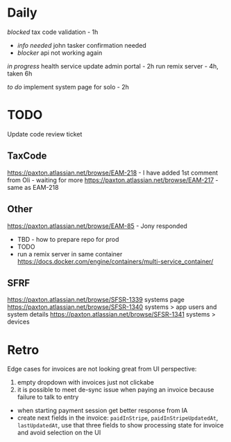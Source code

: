 # Daily
*blocked* tax code validation - 1h
  - *info needed* john tasker confirmation needed
  - *blocker* api not working again

*in progress* health service
    update admin portal - 2h
    run remix server - 4h, taken 6h

*to do* implement system page for solo - 2h

# TODO
Update code review ticket

## TaxCode
https://paxton.atlassian.net/browse/EAM-218 - I have added 1st comment from Oli - waiting for more
https://paxton.atlassian.net/browse/EAM-217 - same as EAM-218

## Other
https://paxton.atlassian.net/browse/EAM-85 - Jony responded
 - TBD - how to prepare repo for prod
 - TODO 
  - run a remix server in same container https://docs.docker.com/engine/containers/multi-service_container/

## SFRF
https://paxton.atlassian.net/browse/SFSR-1339 systems page
https://paxton.atlassian.net/browse/SFSR-1340 systems > app users and system details
https://paxton.atlassian.net/browse/SFSR-1341 systems > devices

# Retro
Edge cases for invoices are not looking great from UI perspective:
1. empty dropdown with invoices just not clickabe
2. it is possible to meet de-sync issue when paying an invoice because failure to talk to entry
  - when starting payment session get better response from IA
  - create next fields in the invoice: `paidInStripe`, `paidInStripeUpdatedAt`, `lastUpdatedAt`,
    use that three fields to show processing state for invoice and avoid selection on the UI
 
